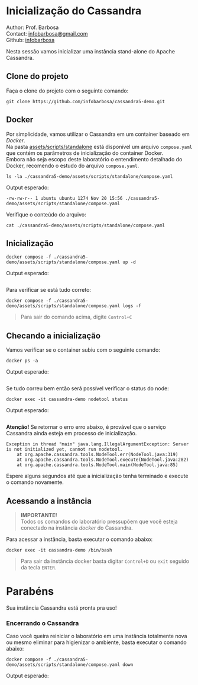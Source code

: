 # Inicialização do Cassandra
Author: Prof. Barbosa<br>
Contact: infobarbosa@gmail.com<br>
Github: [infobarbosa](https://github.com/infobarbosa)

Nesta sessão vamos inicializar uma instância stand-alone do Apache Cassandra.

## Clone do projeto
Faça o clone do projeto com o seguinte comando:
```
git clone https://github.com/infobarbosa/cassandra5-demo.git
```

## Docker
Por simplicidade, vamos utilizar o Cassandra em um container baseado em *Docker*.<br>
Na pasta [assets/scripts/standalone](../assets/scripts/standalone) está disponível um arquivo `compose.yaml` que contém os parâmetros de inicialização do container Docker.<br>
Embora não seja escopo deste laboratório o entendimento detalhado do Docker, recomendo o estudo do arquivo `compose.yaml`.

```
ls -la ./cassandra5-demo/assets/scripts/standalone/compose.yaml

```

Output esperado:
```
-rw-rw-r-- 1 ubuntu ubuntu 1274 Nov 20 15:56 ./cassandra5-demo/assets/scripts/standalone/compose.yaml
```

Verifique o conteúdo do arquivo:
```
cat ./cassandra5-demo/assets/scripts/standalone/compose.yaml

```

## Inicialização
```
docker compose -f ./cassandra5-demo/assets/scripts/standalone/compose.yaml up -d

```

Output esperado:
```

```

Para verificar se está tudo correto:
```
docker compose -f ./cassandra5-demo/assets/scripts/standalone/compose.yaml logs -f

```
> Para sair do comando acima, digite `Control+C`

## Checando a inicialização
Vamos verificar se o container subiu com o seguinte comando:
```
docker ps -a

```

Output esperado:
```

```

Se tudo correu bem então será possível verificar o status do node:
```
docker exec -it cassandra-demo nodetool status

```

Output esperado:
```

```

**Atenção!** Se retornar o erro erro abaixo, é provável que o serviço Cassandra ainda esteja em processo de inicialização.
```
Exception in thread "main" java.lang.IllegalArgumentException: Server is not initialized yet, cannot run nodetool.
	at org.apache.cassandra.tools.NodeTool.err(NodeTool.java:319)
	at org.apache.cassandra.tools.NodeTool.execute(NodeTool.java:282)
	at org.apache.cassandra.tools.NodeTool.main(NodeTool.java:85)
```
Espere alguns segundos até que a inicialização tenha terminado e execute o comando novamente.

## Acessando a instância
  > **IMPORTANTE!**<br>
  > Todos os comandos do laboratório pressupõem que você esteja conectado na instância *docker* do Cassandra.<br>

Para acessar a instância, basta executar o comando abaixo:
```
docker exec -it cassandra-demo /bin/bash

```

> Para sair da instância docker basta digitar `Control+D` ou `exit` seguido da tecla `ENTER`.


# Parabéns
Sua instância Cassandra está pronta pra uso!


### Encerrando o Cassandra
Caso você queira reiniciar o laboratório em uma instância totalmente nova ou mesmo eliminar para higienizar o ambiente, basta executar o comando abaixo:
```
docker compose -f ./cassandra5-demo/assets/scripts/standalone/compose.yaml down

```

Output esperado:
```

 ```
